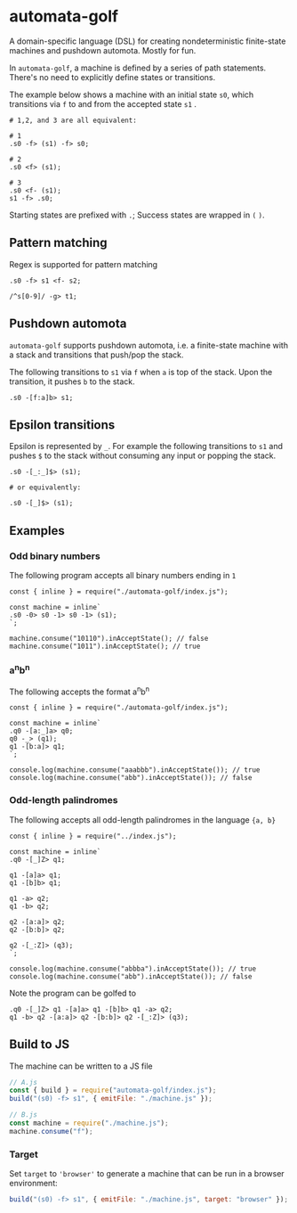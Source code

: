 # automata-golf

A domain-specific language (DSL) for creating nondeterministic finite-state machines and pushdown automota. 
Mostly for fun.

In `automata-golf`, a machine is defined by a series of path statements. 
There's no need to explicitly define states or transitions.

The example below shows a machine with an initial state `s0`, which transitions
via `f` to and from the accepted state `s1` .

```
# 1,2, and 3 are all equivalent:

# 1
.s0 -f> (s1) -f> s0;

# 2
.s0 <f> (s1);

# 3
.s0 <f- (s1);
s1 -f> .s0;
```

Starting states are prefixed with `.`; Success states are wrapped in `(` `)`.

## Pattern matching

Regex is supported for pattern matching

```
.s0 -f> s1 <f- s2;

/^s[0-9]/ -g> t1;
```

## Pushdown automota

`automata-golf` supports pushdown automota, i.e. a finite-state machine with
a stack and transitions that push/pop the stack.

The following transitions to `s1` via `f` when `a` is top of the stack. 
Upon the transition, it pushes `b` to the stack.

```
.s0 -[f:a]b> s1;
```

## Epsilon transitions

Epsilon is represented by `_`. For example the following transitions to `s1`
and pushes `$` to the stack without consuming any input or popping the stack.

```
.s0 -[_:_]$> (s1); 

# or equivalently:

.s0 -[_]$> (s1); 
```

## Examples

### Odd binary numbers

The following program accepts all binary numbers ending in `1`

```
const { inline } = require("./automata-golf/index.js");

const machine = inline`
.s0 -0> s0 -1> s0 -1> (s1);
`;

machine.consume("10110").inAcceptState(); // false
machine.consume("1011").inAcceptState(); // true
```

### a<sup>n</sup>b<sup>n</sup>

The following accepts the format a<sup>n</sup>b<sup>n</sup>

```
const { inline } = require("./automata-golf/index.js");

const machine = inline`
.q0 -[a:_]a> q0;
q0 -_> (q1);
q1 -[b:a]> q1;
`;

console.log(machine.consume("aaabbb").inAcceptState()); // true
console.log(machine.consume("abb").inAcceptState()); // false
```

### Odd-length palindromes

The following accepts all odd-length palindromes in the language `{a, b}`

```
const { inline } = require("../index.js");

const machine = inline`
.q0 -[_]Z> q1;

q1 -[a]a> q1;
q1 -[b]b> q1;

q1 -a> q2;
q1 -b> q2;

q2 -[a:a]> q2;
q2 -[b:b]> q2;

q2 -[_:Z]> (q3);
`;

console.log(machine.consume("abbba").inAcceptState()); // true
console.log(machine.consume("abb").inAcceptState()); // false
```

Note the program can be golfed to 

```
.q0 -[_]Z> q1 -[a]a> q1 -[b]b> q1 -a> q2;
q1 -b> q2 -[a:a]> q2 -[b:b]> q2 -[_:Z]> (q3);
```

## Build to JS

The machine can be written to a JS file

```js
// A.js
const { build } = require("automata-golf/index.js");
build("(s0) -f> s1", { emitFile: "./machine.js" });

// B.js
const machine = require("./machine.js");
machine.consume("f");
```

### Target

Set `target` to `'browser'` to generate a machine that can be run in a browser 
environment:

```js
build("(s0) -f> s1", { emitFile: "./machine.js", target: "browser" });
```
